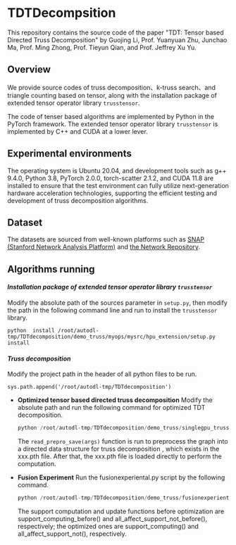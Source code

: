 # TDTDecompsition
This repository contains the source code of the paper "TDT: Tensor based Directed Truss Decomposition" by Guojing Li, Prof. Yuanyuan Zhu, Junchao Ma, Prof. Ming Zhong, Prof. Tieyun Qian, and Prof. Jeffrey Xu Yu.

## Overview
We provide source codes of truss decomposition、k-truss search、and triangle counting based on tensor, along with the installation package of extended tensor operator library `trusstensor`.

The code of tenser based algorithms are implemented by Python in the PyTorch framework. The extended tensor operator library `trusstensor` is implemented by C++ and CUDA at a lower lever.

## Experimental environments
The operating system is Ubuntu 20.04, and development tools such as g++ 9.4.0, Python 3.8, PyTorch 2.0.0, torch-scatter 2.1.2, and CUDA 11.8 are installed to ensure that the test environment can fully utilize next-generation hardware acceleration technologies, supporting the efficient testing and development of truss
decomposition algorithms.

## Dataset
The datasets are sourced from well-known platforms such as
[SNAP (Stanford Network Analysis Platform)](https://snap.stanford.edu/data/) and [the Network Repository](https://networkrepository.com/index.php).

## Algorithms running 
#### ***Installation package of extended tensor operator library `trusstensor`***
Modify the absolute path of the sources parameter in `setup.py`, then modify the path in the following command line and run to install the `trusstensor` library.
```
python  install /root/autodl-tmp/TDTdecomposition/demo_truss/myops/mysrc/hpu_extension/setup.py install
```

####  ***Truss decomposition***
Modify the project path in the header of all python files to be run.
```
sys.path.append('/root/autodl-tmp/TDTdecomposition')
```

- **Optimized tensor based directed truss decomposition**
    Modify the absolute path  and run the following command for optimized TDT decomposition.
    ```python
    python /root/autodl-tmp/TDTdecomposition/demo_truss/singlegpu_truss.py  --graph /root/autodl-tmp/TDTdecomposition/test_data/example_graph.txt  --output  /root/autodl-tmp/TDTdecomposition/test_data/output/test.pth  --cuda
    ```
    The `read_prepro_save(args)` function is run to preprocess the graph into a directed data structure for truss decomposition , which exists in the xxx.pth file. After that, the xxx.pth file is loaded directly to perform the computation.

- **Fusion Experiment**
    Run the fusionexperiental.py script by the following command.
    
    ```python
    python /root/autodl-tmp/TDTdecomposition/demo_truss/fusionexperiental.py  --graph /root/autodl-tmp/TDTdecomposition/test_data/example_graph.txt  --output  /root/autodl-tmp/TDTdecomposition/test_data/output/test.pth  --cuda
    ```
    The support computation and update functions before optimization are support_computing_before() and all_affect_support_not_before(), respectively; the optimized ones are support_computing() and all_affect_support_not(), respectively.